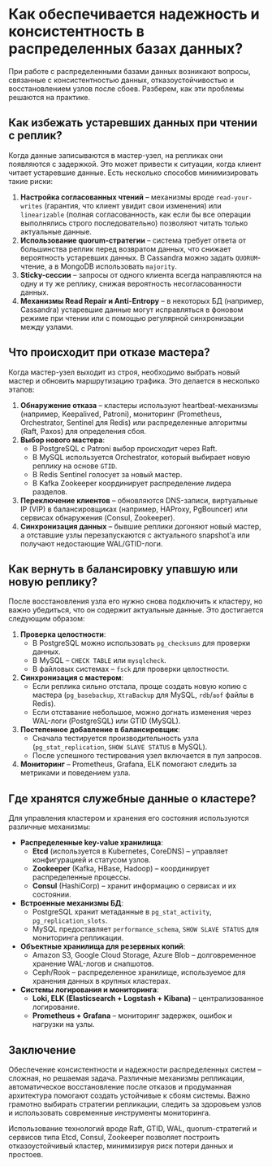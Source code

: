 # Как обеспечивается надежность и консистентность в распределенных базах данных?

При работе с распределенными базами данных возникают вопросы, связанные с консистентностью данных, отказоустойчивостью и восстановлением узлов после сбоев. Разберем, как эти проблемы решаются на практике.

## Как избежать устаревших данных при чтении с реплик?

Когда данные записываются в мастер-узел, на репликах они появляются с задержкой. Это может привести к ситуации, когда клиент читает устаревшие данные. Есть несколько способов минимизировать такие риски:

1. **Настройка согласованных чтений** – механизмы вроде `read-your-writes` (гарантия, что клиент увидит свои изменения) или `linearizable` (полная согласованность, как если бы все операции выполнялись строго последовательно) позволяют читать только актуальные данные.
2. **Использование quorum-стратегии** – система требует ответа от большинства реплик перед возвратом данных, что снижает вероятность устаревших данных. В Cassandra можно задать `QUORUM`-чтение, а в MongoDB использовать `majority`.
3. **Sticky-сессии** – запросы от одного клиента всегда направляются на одну и ту же реплику, снижая вероятность несогласованности данных.
4. **Механизмы Read Repair и Anti-Entropy** – в некоторых БД (например, Cassandra) устаревшие данные могут исправляться в фоновом режиме при чтении или с помощью регулярной синхронизации между узлами.

## Что происходит при отказе мастера?

Когда мастер-узел выходит из строя, необходимо выбрать новый мастер и обновить маршрутизацию трафика. Это делается в несколько этапов:

1. **Обнаружение отказа** – кластеры используют heartbeat-механизмы (например, Keepalived, Patroni), мониторинг (Prometheus, Orchestrator, Sentinel для Redis) или распределенные алгоритмы (Raft, Paxos) для определения сбоя.
2. **Выбор нового мастера**:
   - В PostgreSQL с Patroni выбор происходит через Raft.
   - В MySQL используется Orchestrator, который выбирает новую реплику на основе `GTID`.
   - В Redis Sentinel голосует за новый мастер.
   - В Kafka Zookeeper координирует распределение лидера разделов.
3. **Переключение клиентов** – обновляются DNS-записи, виртуальные IP (VIP) в балансировщиках (например, HAProxy, PgBouncer) или сервисах обнаружения (Consul, Zookeeper).
4. **Синхронизация данных** – бывшие реплики догоняют новый мастер, а отставшие узлы перезапускаются с актуального snapshot’а или получают недостающие WAL/GTID-логи.

## Как вернуть в балансировку упавшую или новую реплику?

После восстановления узла его нужно снова подключить к кластеру, но важно убедиться, что он содержит актуальные данные. Это достигается следующим образом:

1. **Проверка целостности**:
   - В PostgreSQL можно использовать `pg_checksums` для проверки данных.
   - В MySQL – `CHECK TABLE` или `mysqlcheck`.
   - В файловых системах – `fsck` для проверки целостности.
2. **Синхронизация с мастером**:
   - Если реплика сильно отстала, проще создать новую копию с мастера (`pg_basebackup`, `XtraBackup` для MySQL, `rdb`/`aof` файлы в Redis).
   - Если отставание небольшое, можно догнать изменения через WAL-логи (PostgreSQL) или GTID (MySQL).
3. **Постепенное добавление в балансировщик**:
   - Сначала тестируется производительность узла (`pg_stat_replication`, `SHOW SLAVE STATUS` в MySQL).
   - После успешного тестирования узел включается в пул запросов.
4. **Мониторинг** – Prometheus, Grafana, ELK помогают следить за метриками и поведением узла.

## Где хранятся служебные данные о кластере?

Для управления кластером и хранения его состояния используются различные механизмы:

- **Распределенные key-value хранилища**:
  - **Etcd** (используется в Kubernetes, CoreDNS) – управляет конфигурацией и статусом узлов.
  - **Zookeeper** (Kafka, HBase, Hadoop) – координирует распределенные процессы.
  - **Consul** (HashiCorp) – хранит информацию о сервисах и их состоянии.
- **Встроенные механизмы БД**:
  - PostgreSQL хранит метаданные в `pg_stat_activity`, `pg_replication_slots`.
  - MySQL предоставляет `performance_schema`, `SHOW SLAVE STATUS` для мониторинга репликации.
- **Объектные хранилища для резервных копий**:
  - Amazon S3, Google Cloud Storage, Azure Blob – долговременное хранение WAL-логов и снапшотов.
  - Ceph/Rook – распределенное хранилище, используемое для хранения данных в крупных кластерах.
- **Системы логирования и мониторинга**:
  - **Loki, ELK (Elasticsearch + Logstash + Kibana)** – централизованное логирование.
  - **Prometheus + Grafana** – мониторинг задержек, ошибок и нагрузки на узлы.

## Заключение

Обеспечение консистентности и надежности распределенных систем – сложная, но решаемая задача. Различные механизмы репликации, автоматическое восстановление после отказов и продуманная архитектура помогают создать устойчивые к сбоям системы. Важно грамотно выбирать стратегии репликации, следить за здоровьем узлов и использовать современные инструменты мониторинга.

Использование технологий вроде Raft, GTID, WAL, quorum-стратегий и сервисов типа Etcd, Consul, Zookeeper позволяет построить отказоустойчивый кластер, минимизируя риск потери данных и простоев.



